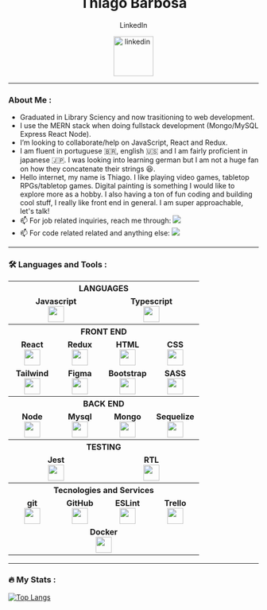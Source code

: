 <div dsplay="inline-block" style="margin-top:-100px" align="center">
 
 <h1>Thiago Barbosa</h1>
  <p>LinkedIn</p>
  <a href="https://www.linkedin.com/in/thiagobarbosawebdev">
    <img width="80px" src="https://i.ibb.co/RyZx12b/linkedin.png" alt="linkedin" style="vertical-align:top;">
  </a>
</div>

---

### About Me :

- Graduated in Library Sciency and now trasitioning to web development. 
- I use the MERN stack when doing fullstack development (Mongo/MySQL Express React Node).
- I’m looking to collaborate/help on JavaScript, React and Redux.
- I am fluent in portuguese 🇧🇷, english 🇺🇸 and I am fairly proficient in japanese 🇯🇵. I was looking into learning german but I am not a huge fan on how they concatenate their strings 😆.
- Hello internet, my name is Thiago. I like playing video games, tabletop RPGs/tabletop games. Digital painting is something I would like to explore more as a hobby. I also having a ton of fun coding and building cool stuff, I really like front end in general. I am super approachable, let's talk!
- 📫 For job related inquiries, reach me through: <a href = "mailto:thiago3510@gmail.com"><img src="https://img.shields.io/badge/Gmail-D14836?style=for-the-badge&logo=gmail&logoColor=white" target="_blank"></a>
- 📫 For code related related and anything else: <a href = "mailto:thiagobarbosawebdev@gmail.com"><img src="https://img.shields.io/badge/Gmail-D14836?style=for-the-badge&logo=gmail&logoColor=white" target="_blank"></a>

---

### :hammer_and_wrench: Languages and Tools :
<table width="320px" align="center">
    <tr>
        <th colspan="4" align="center">
            <span><strong>LANGUAGES</strong></span>
        </th>
    </tr>
    <td width="80px" align="center" colspan="2">
        <span><strong>Javascript</strong></span><br>
        <img height="32px" src="https://upload.vectorlogo.zone/logos/javascript/images/239ec8a4-163e-4792-83b6-3f6d96911757.svg">
    </td>
        <td width="80px" align="center" colspan="2">
            <span><strong>Typescript</strong></span><br>
            <img height="32px" src="https://cdn.jsdelivr.net/gh/devicons/devicon/icons/typescript/typescript-original.svg">
        </td>
    <tr>
        <th colspan="4" align="center">
            <span><strong>FRONT END</strong></span>
        </th>
    </tr>
    <tr valign="top">
        <td width="80px" align="center">
            <span><strong>React</strong></span><br>
            <img height="32px" src="https://cdn.jsdelivr.net/gh/devicons/devicon/icons/react/react-original.svg">
        </td>
        <td width="80px" align="center">
            <span><strong>Redux</strong></span><br>
            <img height="32px" src="https://cdn.worldvectorlogo.com/logos/redux.svg">
        </td>
        <td width="80px" align="center">
            <span><strong>HTML</strong></span><br>
            <img height="32" src="https://cdn.jsdelivr.net/gh/devicons/devicon/icons/html5/html5-original.svg">
        </td>
        <td width="80px" align="center">
            <span><strong>CSS</strong></span><br>
            <img height="32px" src="https://cdn.jsdelivr.net/gh/devicons/devicon/icons/css3/css3-original.svg">
        </td>
    </tr>
    <tr valign="top">
        <td width="80px" align="center">
            <span><strong>Tailwind</strong></span><br>
            <img height="32" src="https://cdn.jsdelivr.net/gh/devicons/devicon/icons/tailwindcss/tailwindcss-original-wordmark.svg" />
        </td>
        <td width="80px" align="center">
            <span><strong>Figma</strong></span><br>
            <img height="32px" src="https://www.vectorlogo.zone/logos/figma/figma-icon.svg">
        </td>
        <td width="80px" align="center">
            <span><strong>Bootstrap</strong></span><br>
            <img height="32px" src="https://upload.vectorlogo.zone/logos/getbootstrap/images/987f8f6c-263a-47b1-a85d-853cfca215d9.svg">
        </td>
        <td width="80px" align="center">
            <span><strong>SASS</strong></span><br>
            <img height="32px" src="https://cdn.jsdelivr.net/gh/devicons/devicon/icons/sass/sass-original.svg">
        </td>
    </tr>
    <tr>
        <th colspan="4" align="center">
            <span><strong>BACK END</strong></span>
        </th>
    </tr>
    <tr valign="top">
        <td width="80px" align="center">
            <span><strong>Node</strong></span><br>
            <img height="32px" src="https://www.vectorlogo.zone/logos/nodejs/nodejs-icon.svg">
        </td>
        <td width="80px" align="center">
            <span><strong>Mysql</strong></span><br>
            <img height="32px" src="https://www.vectorlogo.zone/logos/mysql/mysql-ar21.svg">
        </td>
        <td width="80px" align="center">
            <span><strong>Mongo</strong></span><br>
            <img height="32px" src="https://cdn.jsdelivr.net/gh/devicons/devicon/icons/mongodb/mongodb-original.svg" />
        </td>
        <td width="80px" align="center">
            <span><strong>Sequelize</strong></span><br>
            <img height="32px" src="https://cdn.jsdelivr.net/gh/devicons/devicon/icons/sequelize/sequelize-original.svg" />
        </td>
    </tr>
    <tr>
        <th colspan="4" align="center">
            <span><strong>TESTING</strong></span>
        </th>
    </tr>
        <tr valign="top">
        <td align="center" colspan="2">
            <span><strong>Jest</strong></span><br>
            <img height="32px" src="https://www.vectorlogo.zone/logos/jestjsio/jestjsio-icon.svg">
        <td align="center" colspan="2">
            <span><strong>RTL</strong></span><br>
            <img height="32" src="https://testing-library.com/img/octopus-128x128.png">
        </td>
    </tr>
    <tr>
        <th colspan="4" align="center">
            <span><strong>Tecnologies and Services</strong></span>
        </th>
    </tr>
    <tr valign="top">
        <td align="center">
            <span><strong>git</strong></span><br>
            <img height="32px" src="https://cdn.jsdelivr.net/gh/devicons/devicon/icons/git/git-plain.svg">
        </td>
        <td align="center">
            <span><strong>GitHub</strong></span><br>
            <img height="32px" src="https://www.vectorlogo.zone/logos/github/github-tile.svg">
        </td>
        <td align="center">
            <span><strong>ESLint</strong></span><br>
            <img height="32px" src="https://www.vectorlogo.zone/logos/eslint/eslint-icon.svg">
        </td>
        <td align="center">
            <span><strong>Trello</strong></span><br>
            <img height="32px" src="https://www.vectorlogo.zone/logos/trello/trello-icon.svg">
        </td>
    </tr>
    <tr valign="top">
        <td align="center" colspan="4">
            <span><strong>Docker</strong></span><br>
            <img height="32px" src="https://cdn.jsdelivr.net/gh/devicons/devicon/icons/docker/docker-original.svg" />
        </td>
    </tr>
</table>

---

### :fire: My Stats :
[![Top Langs](https://github-readme-stats.vercel.app/api/top-langs/?username=thiagobarbosadev&layout=compact&theme=vision-friendly-dark)](https://github.com/anuraghazra/github-readme-stats)
